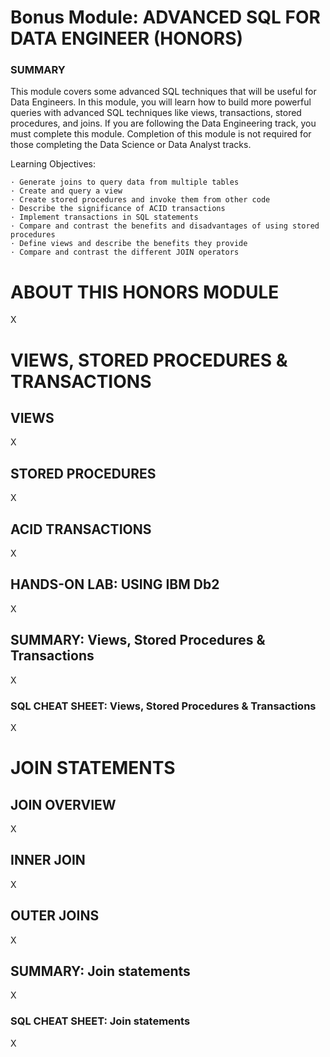 
# Bonus Module: ADVANCED SQL FOR DATA ENGINEER (HONORS) #

### SUMMARY ###

This module covers some advanced SQL techniques that will be useful for Data Engineers. In this module, you will learn how to build more powerful queries with advanced SQL techniques like views, transactions, stored procedures, and joins. If you are following the Data Engineering track, you must complete this module. Completion of this module is not required for those completing the Data Science or Data Analyst tracks.

Learning Objectives:

    · Generate joins to query data from multiple tables
    · Create and query a view
    · Create stored procedures and invoke them from other code
    · Describe the significance of ACID transactions
    · Implement transactions in SQL statements
    · Compare and contrast the benefits and disadvantages of using stored procedures
    · Define views and describe the benefits they provide
    · Compare and contrast the different JOIN operators



# ABOUT THIS HONORS MODULE #

X




# VIEWS, STORED PROCEDURES & TRANSACTIONS #

## VIEWS ##

X



## STORED PROCEDURES ##

X



## ACID TRANSACTIONS ##

X



## HANDS-ON LAB: USING IBM Db2 ##

X



## SUMMARY: Views, Stored Procedures & Transactions ##

X


### SQL CHEAT SHEET: Views, Stored Procedures & Transactions ###

X




# JOIN STATEMENTS #

## JOIN OVERVIEW ##

X



## INNER JOIN ##

X



## OUTER JOINS ##

X



## SUMMARY: Join statements ##

X


### SQL CHEAT SHEET: Join statements ###

X
